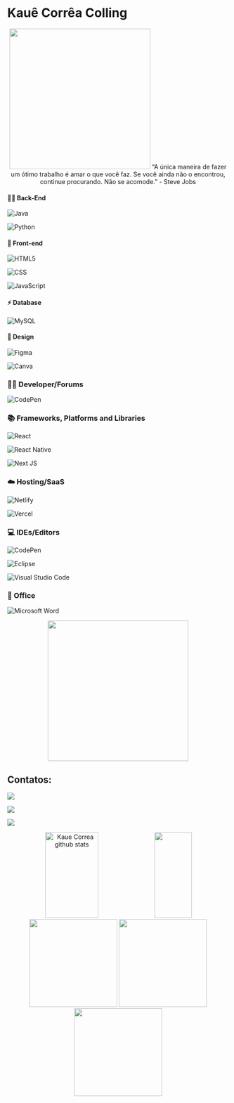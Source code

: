 # Kauê Corrêa Colling 

<div align="center" justify="center">
   
   <img height="320em" src="https://i.pinimg.com/originals/ff/ca/24/ffca24e79820ecf08752c0ab6d02d8a6.gif"/>
   “A única maneira de fazer um ótimo trabalho é amar o que você faz. Se você ainda não o encontrou, continue procurando. Não se acomode.” - Steve Jobs

</div>

#### 👩‍💻 Back-End

![Java](https://img.shields.io/badge/java-%23ED8B00.svg?style=for-the-badge&logo=openjdk&logoColor=white)

![Python](https://img.shields.io/badge/python-3670A0?style=for-the-badge&logo=python&logoColor=ffdd54)

#### 🎨 Front-end

![HTML5](https://img.shields.io/badge/html5-%23E34F26.svg?style=for-the-badge&logo=html5&logoColor=white)

![CSS](https://img.shields.io/badge/css-%231572B6.svg?style=for-the-badge&logo=css3&logoColor=white)

![JavaScript](https://img.shields.io/badge/javascript-%23323330.svg?style=for-the-badge&logo=javascript&logoColor=%23F7DF1E)

#### ⚡ Database

![MySQL](https://img.shields.io/badge/mysql-%2300f.svg?style=for-the-badge&logo=mysql&logoColor=white)

#### 🎨 Design

![Figma](https://img.shields.io/badge/figma-%23F24E1E.svg?style=for-the-badge&logo=figma&logoColor=white)

![Canva](https://img.shields.io/badge/Canva-%2300C4CC.svg?style=for-the-badge&logo=Canva&logoColor=white)

### 🧑‍💻 Developer/Forums

![CodePen](https://img.shields.io/badge/Codepen-000000?style=for-the-badge&logo=codepen&logoColor=white)

### 📚 Frameworks, Platforms and Libraries

![React](https://img.shields.io/badge/react-%2320232a.svg?style=for-the-badge&logo=react&logoColor=%2361DAFB)

![React Native](https://img.shields.io/badge/react_native-%2320232a.svg?style=for-the-badge&logo=react&logoColor=%2361DAFB)

![Next JS](https://img.shields.io/badge/Next-black?style=for-the-badge&logo=next.js&logoColor=white)

### ☁️ Hosting/SaaS

![Netlify](https://img.shields.io/badge/netlify-%23000000.svg?style=for-the-badge&logo=netlify&logoColor=#00C7B7)

![Vercel](https://img.shields.io/badge/vercel-%23000000.svg?style=for-the-badge&logo=vercel&logoColor=white)

### 💻 IDEs/Editors

![CodePen](https://img.shields.io/badge/CodePen-white?style=for-the-badge&logo=codepen&logoColor=black)

![Eclipse](https://img.shields.io/badge/Eclipse-FE7A16.svg?style=for-the-badge&logo=Eclipse&logoColor=white)

![Visual Studio Code](https://img.shields.io/badge/Visual%20Studio%20Code-0078d7.svg?style=for-the-badge&logo=visual-studio-code&logoColor=white)

### 🏢 Office

![Microsoft Word](https://img.shields.io/badge/Microsoft_Word-2B579A?style=for-the-badge&logo=microsoft-word&logoColor=white)

<div align="center">
  
  <img height="320em" src="https://i.pinimg.com/originals/53/be/fb/53befb59578b676869b012551798cf8d.gif"/>
  
</div>

## Contatos:

<div>
  
  <a href="https://www.instagram.com/3am.kaue/" target="_blank"><img loading="lazy" src="https://img.shields.io/badge/-Instagram-%23E4405F?style=for-the-        badge&logo=instagram&logoColor=white" target="_blank"></a>
  
  <a href = "mailto:kauecoficial@gmail.com"><img loading="lazy" src="https://img.shields.io/badge/Gmail-D14836?style=for-the-badge&logo=gmail&logoColor=white" target="_blank"></a>
  
  <a href="https://www.linkedin.com/in/kau%C3%AA-corr%C3%AAa-colling-7a31ba291/" target="_blank"><img loading="lazy" src="https://img.shields.io/badge/-LinkedIn-%230077B5?style=for-the-    badge&logo=linkedin&logoColor=white" target="_blank"></a>  
  
</div>

<div align="center">  
  
  <img width="49%" height="195px" src="https://github-readme-stats.vercel.app/api?username=KaueColling&show_icons=true&count_private=true&hide_border=true&title_color=00bfbf&icon_color=00bfbf&text_color=c9d1d9&bg_color=0d1117" alt="Kaue Correa github stats" /> 
  
  <img width="41%" height="195px" src="https://github-readme-stats.vercel.app/api/top-langs/?username=KaueColling&layout=compact&hide_border=true&title_color=00bfbf&text_color=00bfbf&bg_color=0d1117" />
  
</div>

<div align="center">

  <img height="200em" src="https://i.pinimg.com/originals/c6/44/71/c644715b76a7f65e53d1b279fbac4efe.gif"/>
  <img height="200em" src="https://i.pinimg.com/originals/c6/44/71/c644715b76a7f65e53d1b279fbac4efe.gif"/>
  <img height="200em" src="https://i.pinimg.com/originals/c6/44/71/c644715b76a7f65e53d1b279fbac4efe.gif"/>
  
</div>
